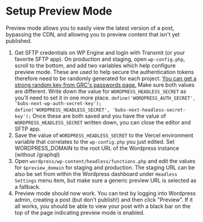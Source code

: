 # Setup Preview Mode

Preview mode allows you to easily view the latest version of a post, bypassing the CDN, and allowing you to preview content that isn't yet published.

1. Get SFTP credentials on WP Engine and login with Transmit (or your favorite SFTP app). On production and staging, open `wp-config.php`, scroll to the bottom, and add two variables which help configure preview mode. These are used to help secure the authentication tokens therefore need to be randomly generated for each project. [You can get a strong random key from GRC's passwords page.](https://www.grc.com/passwords.htm) Make sure both values are different. Write down the value for `WORDPRESS_HEADLESS_SECRET` as you'll need to set it in one more place.
`define('WORDPRESS_AUTH_SECRET', 'bubs-next-wp-auth-secret-key');`
`define('WORDPRESS_HEADLESS_SECRET', 'bubs-next-headless-secret-key');`
Once these are both saved and you have the value of `WORDPRESS_HEADLESS_SECRET` written down, you can close the editor and SFTP app.
2. Save the value of `WORDPRESS_HEADLESS_SECRET` to the Vercel environment variable that correlates to the `wp-config.php` you just edited. Set WORDPRESS_DOMAIN to the root URL of the Wordpress instance (without /graphql)
3. Open `wordpress/wp-content/headless/functions.php` and edit the values for `$preview_domain` for staging and production. The staging URL can be also be set from within the Wordpress dashboard under `Headless Settings` menu item, but make sure a generic preview URL is selected as a fallback. 
4. Preview mode should now work. You can test by logging into Wordpress admin, creating a post (but don't publish!) and then click "Preview". If it all works, you should be able to view your post with a black bar on the top of the page indicating preview mode is enabled.
